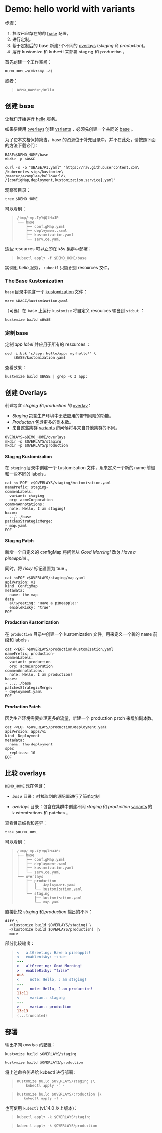 [base]: ../../docs/glossary.md#base
[config]: https://github.com/kinflate/example-hello
[gitops]: ../../docs/glossary.md#gitops
[hello]: https://github.com/monopole/hello
[kustomization]: ../../docs/glossary.md#kustomization
[original]: https://github.com/kinflate/example-hello
[overlay]: ../../docs/glossary.md#overlay
[overlays]: ../../docs/glossary.md#overlay
[patch]: ../../docs/glossary.md#patch
[variant]: ../../docs/glossary.md#variant
[variants]: ../../docs/glossary.md#variant

# Demo: hello world with variants

步骤：

 1. 拉取已经存在的的 [base] 配置。
 1. 进行定制。
 1. 基于定制后的 base 新建2个不同的 [overlays] (_staging_ 和 _production_)。
 1. 运行 kustomize 和 kubectl 来部署 staging 和 production 。

首先创建一个工作空间：

<!-- @makeWorkplace @test -->
```
DEMO_HOME=$(mktemp -d)
```

或者：

> ```
> DEMO_HOME=~/hello
> ```

## 创建 base

让我们开始运行 [hello] 服务。

如果要使用 [overlays] 创建 [variants] ，必须先创建一个共同的 [base] 。

为了使本文档保持简洁，base 的资源位于补充目录中，并不在此处，请按照下面的方法下载它们：

<!-- @downloadBase @test -->
```
BASE=$DEMO_HOME/base
mkdir -p $BASE

curl -s -o "$BASE/#1.yaml" "https://raw.githubusercontent.com\
/kubernetes-sigs/kustomize\
/master/examples/helloWorld\
/{configMap,deployment,kustomization,service}.yaml"
```

观察该目录：

<!-- @runTree @test -->
```
tree $DEMO_HOME
```

可以看到：

> ```
> /tmp/tmp.IyYQQlHaJP
> └── base
>     ├── configMap.yaml
>     ├── deployment.yaml
>     ├── kustomization.yaml
>     └── service.yaml
> ```

这些 resources 可以立即在 k8s 集群中部署：

> ```
> kubectl apply -f $DEMO_HOME/base
> ```

实例化 _hello_ 服务， `kubectl` 只能识别 resources 文件。


### The Base Kustomization

`base` 目录中包含一个 [kustomization] 文件：

<!-- @showKustomization @test -->
```
more $BASE/kustomization.yaml
```

（可选）在 base 上运行 `kustomize` 将自定义 resources 输出到 `stdout` ：

<!-- @buildBase @test -->
```
kustomize build $BASE
```

### 定制 base

定制 _app label_ 并应用于所有的 resources ：

<!-- @addLabel @test -->
```
sed -i.bak 's/app: hello/app: my-hello/' \
    $BASE/kustomization.yaml
```

查看效果：
<!-- @checkLabel @test -->
```
kustomize build $BASE | grep -C 3 app:
```

## 创建 Overlays

创建包含 _staging_ 和 _production_ 的 [overlay]：

 * _Staging_ 包含生产环境中无法应用的带有风险的功能。
 * _Production_ 包含更多的副本数。
 * 来自这些集群 [variants] 的问候将与来自其他集群的不同。

<!-- @overlayDirectories @test -->
```
OVERLAYS=$DEMO_HOME/overlays
mkdir -p $OVERLAYS/staging
mkdir -p $OVERLAYS/production
```

#### Staging Kustomization

在 `staging` 目录中创建一个 kustomization 文件，用来定义一个新的 name 前缀和一些不同的 labels 。

<!-- @makeStagingKustomization @test -->
```
cat <<'EOF' >$OVERLAYS/staging/kustomization.yaml
namePrefix: staging-
commonLabels:
  variant: staging
  org: acmeCorporation
commonAnnotations:
  note: Hello, I am staging!
bases:
- ../../base
patchesStrategicMerge:
- map.yaml
EOF
```

#### Staging Patch

新增一个自定义的 configMap 将问候从 _Good Morning!_ 改为 _Have a pineapple!_ 。

同时，将 _risky_ 标记设置为 true 。

<!-- @stagingMap @test -->
```
cat <<EOF >$OVERLAYS/staging/map.yaml
apiVersion: v1
kind: ConfigMap
metadata:
  name: the-map
data:
  altGreeting: "Have a pineapple!"
  enableRisky: "true"
EOF
```

#### Production Kustomization

在 `production` 目录中创建一个 kustomization 文件，用来定义一个新的 name 前缀和 labels 。

<!-- @makeProductionKustomization @test -->
```
cat <<EOF >$OVERLAYS/production/kustomization.yaml
namePrefix: production-
commonLabels:
  variant: production
  org: acmeCorporation
commonAnnotations:
  note: Hello, I am production!
bases:
- ../../base
patchesStrategicMerge:
- deployment.yaml
EOF
```


#### Production Patch

因为生产环境需要处理更多的流量，新建一个 production patch 来增加副本数。

<!-- @productionDeployment @test -->
```
cat <<EOF >$OVERLAYS/production/deployment.yaml
apiVersion: apps/v1
kind: Deployment
metadata:
  name: the-deployment
spec:
  replicas: 10
EOF
```

## 比较 overlays


`DEMO_HOME` 现在包含：

 - _base_ 目录：对拉取到的源配置进行了简单定制

 - _overlays_ 目录：包含在集群中创建不同 _staging_ 和 _production_ [variants] 的 kustomizations 和 patches 。

查看目录结构和差异：

<!-- @listFiles @test -->
```
tree $DEMO_HOME
```

可以看到：

> ```
> /tmp/tmp.IyYQQlHaJP1
> ├── base
> │   ├── configMap.yaml
> │   ├── deployment.yaml
> │   ├── kustomization.yaml
> │   └── service.yaml
> └── overlays
>     ├── production
>     │   ├── deployment.yaml
>     │   └── kustomization.yaml
>     └── staging
>         ├── kustomization.yaml
>         └── map.yaml
> ```

直接比较 _staging_ 和 _production_ 输出的不同：

<!-- @compareOutput -->
```
diff \
  <(kustomize build $OVERLAYS/staging) \
  <(kustomize build $OVERLAYS/production) |\
  more
```

部分比较输出：

> ```diff
> <   altGreeting: Have a pineapple!
> <   enableRisky: "true"
> ---
> >   altGreeting: Good Morning!
> >   enableRisky: "false"
> 8c8
> <     note: Hello, I am staging!
> ---
> >     note: Hello, I am production!
> 11c11
> <     variant: staging
> ---
> >     variant: production
> 13c13
> (...truncated)
> ```


## 部署

输出不同 _overlys_ 的配置：

<!-- @buildStaging @test -->
```
kustomize build $OVERLAYS/staging
```

<!-- @buildProduction @test -->
```
kustomize build $OVERLAYS/production
```

将上述命令传递给 kubectl 进行部署：

> ```
> kustomize build $OVERLAYS/staging |\
>     kubectl apply -f -
> ```

> ```
> kustomize build $OVERLAYS/production |\
>    kubectl apply -f -
> ```

也可使用 `kubectl` (v1.14.0 以上版本)：

> ```
> kubectl apply -k $OVERLAYS/staging
> ```

> ```
> kubectl apply -k $OVERLAYS/production
> ```